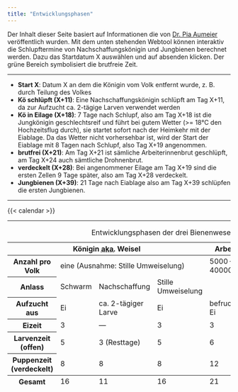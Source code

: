 ```yaml
---
title: "Entwicklungsphasen"
---
```


Der Inhalt dieser Seite basiert auf Informationen die von [Dr. Pia Aumeier](https://piaaumeier.de) veröffentlich wurden.
Mit dem unten stehenden Webtool können interaktiv die Schlupftermine von Nachschaffungskönigin und Jungbienen berechnet werden.
Dazu das Startdatum X auswählen und auf absenden klicken. Der grüne Bereich symbolisiert die brutfreie Zeit.

---
* **Start X**: Datum X an dem die Königin vom Volk entfernt wurde, z. B. durch Teilung des Volkes
* **Kö schlüpft (X+11)**: Eine Nachschaffungskönigin schlüpft am Tag X+11, da zur Aufzucht ca. 2-tägige Larven verwendet werden
* **Kö in Eilage (X+18)**: 7 Tage nach Schlupf, also am Tag X+18 ist die Jungkönigin geschlechtsreif und führt bei gutem Wetter (>= 18°C den Hochzeitsflug durch), sie startet sofort nach der Heimkehr mit der Eiablage. Da das Wetter nicht vorhersehbar ist, wird der Start der Eiablage mit 8 Tagen nach Schlupf, also Tag X+19 angenommen.
* **brutfrei (X+21)**: Am Tag X+21 ist sämliche Arbeiterinnenbrut geschlüpft, am Tag X+24 auch sämtliche Drohnenbrut.
* **verdeckelt (X+28)**: Bei angenommener Eilage am Tag X+19 sind die ersten Zellen 9 Tage später, also am Tag X+28 verdeckelt.
* **Jungbienen (X+39)**: 21 Tage nach Eiablage also am Tag X+39 schlüpfen die ersten Jungbienen.
---

{{< calendar >}}

---

<table>
<caption>
Entwicklungsphasen der drei Bienenwesen
</caption>
<thead>
    <tr>
        <th colspan="4">
            Königin <abbr title="also known as">aka.</abbr> Weisel
        </th>
        <th>
            Arbeiterin
        </th>
        <th>
            Drohn
        </th>
    </tr>
</thead>
<tbody>
    <tr>
        <th>
            Anzahl pro Volk
        </th>
        <td colspan="3">
            eine (Ausnahme: Stille Umweiselung)
        </td>
        <td>
            5000 — 40000
        </td>
        <td>
            0 — 1000
        </td>
    </tr>
    <tr>
        <th>
            Anlass
        </th>
        <td>
            Schwarm
        </td>
        <td>
            Nachschaffung
        </td>
        <td>
            Stille Umweiselung
        </td>
        <td>
        </td>
        <td>
        </td>
    </tr>
    <tr>
        <th>
            Aufzucht aus
        </th>
        <td>
            Ei
        </td>
        <td>
            ca. 2-tägiger Larve
        </td>
        <td>
            Ei
        </td>
        <td>
            befruchtetem Ei
        </td>
        <td>
            unbefruchtetem Ei
        </td>
    </tr>
    <tr>
        <th>
            Eizeit
        </th>
        <td>
            3
        </td>
        <td>
            —
        </td>
        <td>
            3
        </td>
        <td>
            3
        </td>
        <td>
            3
        </td>
    </tr>
    <tr>
        <th>
            Larvenzeit (offen)
        </th>
        <td>
            5
        </td>
        <td>
            3 (Resttage)
        </td>
        <td>
            5
        </td>
        <td>
            6
        </td>
        <td>
            7
        </td>
    </tr>
    <tr>
        <th>
            Puppenzeit (verdeckelt)
        </th>
        <td>
            8
        </td>
        <td>
            8
        </td>
        <td>
            8
        </td>
        <td>
            12
        </td>
        <td>
            14
        </td>
    </tr>
</tbody>
<tfoot>
    <tr>
        <th>
            Gesamt
        </th>
        <td>
            16
        </td>
        <td>
            11
        </td>
        <td>
            16
        </td>
        <td>
            21
        </td>
        <td>
            24
        </td>
    </tr>
</tfoot>
</table>